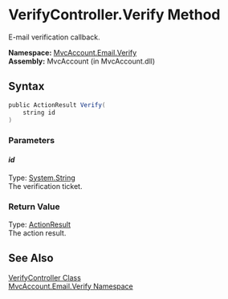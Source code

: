 VerifyController.Verify Method
==============================
E-mail verification callback.

**Namespace:** [MvcAccount.Email.Verify][1]  
**Assembly:** MvcAccount (in MvcAccount.dll)

Syntax
------

```csharp
public ActionResult Verify(
	string id
)
```

### Parameters

#### *id*
Type: [System.String][2]  
The verification ticket.

### Return Value
Type: [ActionResult][3]  
The action result.

See Also
--------
[VerifyController Class][4]  
[MvcAccount.Email.Verify Namespace][1]  

[1]: ../README.md
[2]: http://msdn.microsoft.com/en-us/library/s1wwdcbf
[3]: http://msdn.microsoft.com/en-us/library/dd493064
[4]: README.md